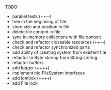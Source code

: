 TODO:
- parallel tests (++--)
- tree in the beginning of file
- store size and position in file
- delete file content in file
- sync in-memory collections with file content
- check and refactor closeable resources (++--)
- check and refactor synchronized parts
- add ability of creating system from existent file
- refactor to Byte storing from String storing
- refactor buffers
- add logger (++++)
- implement nio.FileSystem interfaces 
- add lombok (++++)
- add File lock